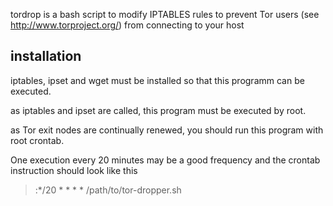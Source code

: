 

tordrop is a bash script to modify IPTABLES rules to prevent Tor users (see <http://www.torproject.org/>) from connecting to your host

## installation

iptables, ipset and wget must be installed so that this programm can be executed.

as iptables and ipset are called, this program must be executed by root.

as Tor exit nodes are continually renewed, you should run this program with root crontab.

One execution every 20 minutes may be a good frequency and the crontab instruction should look like this 

> :*/20 * * * * /path/to/tor-dropper.sh
